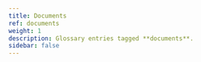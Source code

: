 ```yaml
---
title: Documents
ref: documents
weight: 1
description: Glossary entries tagged **documents**.
sidebar: false
---
```


